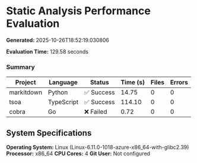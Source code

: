 # Static Analysis Performance Evaluation

**Generated:** 2025-10-26T18:52:19.030806

**Evaluation Time:** 129.58 seconds

### Summary

| Project | Language | Status | Time (s) | Files | Errors |
|---------|----------|--------|----------|-------|--------|
| markitdown | Python | ✅ Success | 14.75 | 0 | 0 |
| tsoa | TypeScript | ✅ Success | 114.10 | 0 | 0 |
| cobra | Go | ❌ Failed | 0.72 | 0 | 0 |
## System Specifications

**Operating System:** Linux (Linux-6.11.0-1018-azure-x86_64-with-glibc2.39)
**Processor:** x86_64
**CPU Cores:** 4
**Git User:** Not configured
